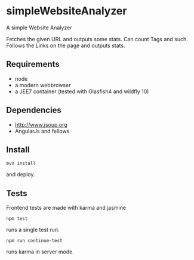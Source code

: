 # simpleWebsiteAnalyzer
A simple Website Analyzer

Fetches the given URL and outputs some stats.
Can count Tags and such.
Follows the Links on the page and outputs stats.

## Requirements
- node 
- a modern webbrowser 
- a JEE7 container (tested with Glasfish4 and wildfly 10)

## Dependencies
- http://www.jsoup.org
- AngularJs and fellows

## Install

  <code>mvn install</code>

and deploy.

## Tests
Frontend tests are made with karma and jasmine

  <code>npm test</code>
  
runs a single test run.

  <code>npm run continue-test</code>
  
runs karma in server mode.
